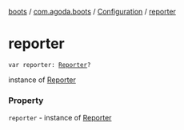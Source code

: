 [boots](../../index.md) / [com.agoda.boots](../index.md) / [Configuration](index.md) / [reporter](./reporter.md)

# reporter

`var reporter: `[`Reporter`](../-reporter/index.md)`?`

instance of [Reporter](../-reporter/index.md)

### Property

`reporter` - instance of [Reporter](../-reporter/index.md)
